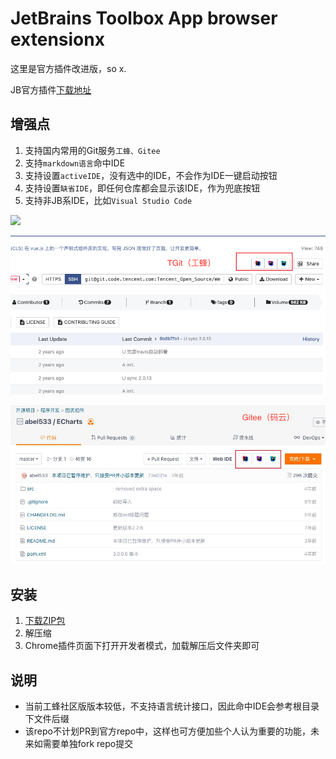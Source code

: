 # JetBrains Toolbox App browser extensionx

这里是官方插件改进版，so x.

JB官方插件[下载地址](https://chrome.google.com/webstore/detail/jetbrains-toolbox-extensi/offnedcbhjldheanlbojaefbfbllddna?utm_source=chrome-ntp-icon)

## 增强点

1. 支持国内常用的Git服务`工蜂、Gitee`
2. 支持`markdown语言`命中IDE
3. 支持设置`activeIDE`，没有选中的IDE，不会作为IDE一键启动按钮
4. 支持设置`缺省IDE`，即任何仓库都会显示该IDE，作为兜底按钮
5. 支持非JB系IDE，比如`Visual Studio Code`

![](./screenshot.gif)

![](./distribution/screenshot2.png)

![](./distribution/screenshot1.png)


## 安装

1. [下载ZIP包](https://github.com/alanhg/toolbox-browser-extensionx/releases/tag/latest)
2. 解压缩
3. Chrome插件页面下打开开发者模式，加载解压后文件夹即可



## 说明

- 当前工蜂社区版版本较低，不支持语言统计接口，因此命中IDE会参考根目录下文件后缀
- 该repo不计划PR到官方repo中，这样也可方便加些个人认为重要的功能，未来如需要单独fork repo提交

